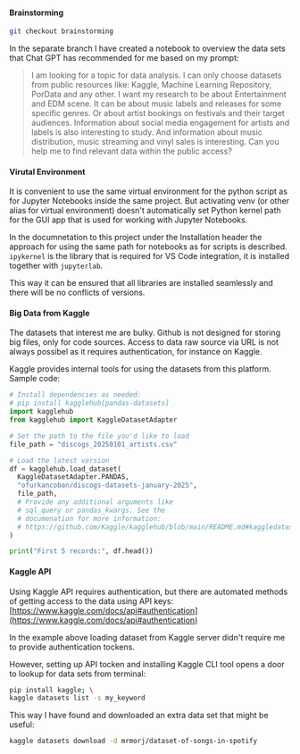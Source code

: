 #### Brainstorming
```bash
git checkout brainstorming
```

In the separate branch I have created a notebook to overview the data sets that Chat GPT has recommended for me based on my prompt:
> I am looking for a topic for data analysis. I can only choose datasets from public resources like: Kaggle, Machine Learning Repository, PorData and any other.
> I want my research to be about Entertainment and EDM scene. 
> It can be about music labels and releases for some specific genres. Or about artist bookings on festivals and their target audiences. Information about social media engagement for artists and labels is also interesting to study. And information about music distribution, music streaming and vinyl sales is interesting.
> Can you help me to find relevant data within the public access?

#### Virutal Environment

It is convenient to use the same virtual environment for the python script as for Jupyter Notebooks inside the same project. But activating venv (or other alias for virtual environment) doesn't automatically set Python kernel path for the GUI app that is used for working with Jupyter Notebooks.

In the documnetation to this project under the Installation header the approach for using the same path for notebooks as for scripts is described. `ipykernel` is the library that is required for VS Code integration, it is installed together with `jupyterlab`.

This way it can be ensured that all libraries are installed seamlessly and there will be no conflicts of versions.

#### Big Data from Kaggle

The datasets that interest me are bulky. Github is not designed for storing big files, only for code sources. Access to data raw source via URL is not always possibel as it requires authentication, for instance on Kaggle.

Kaggle provides internal tools for using the datasets from this platform. Sample code:

```python
# Install dependencies as needed:
# pip install kagglehub[pandas-datasets]
import kagglehub
from kagglehub import KaggleDatasetAdapter

# Set the path to the file you'd like to load
file_path = "discogs_20250101_artists.csv"

# Load the latest version
df = kagglehub.load_dataset(
  KaggleDatasetAdapter.PANDAS,
  "ofurkancoban/discogs-datasets-january-2025",
  file_path,
  # Provide any additional arguments like 
  # sql_query or pandas_kwargs. See the 
  # documenation for more information:
  # https://github.com/Kaggle/kagglehub/blob/main/README.md#kaggledatasetadapterpandas
)

print("First 5 records:", df.head())
```

#### Kaggle API

Using Kaggle API requires authentication, but there are automated methods of getting access to the data using API keys:
[https://www.kaggle.com/docs/api#authentication](https://www.kaggle.com/docs/api#authentication)

In the example above loading dataset from Kaggle server didn't require me to provide authentication tockens. 

However, setting up API tocken and installing Kaggle CLI tool opens a door to lookup for data sets from terminal:

```bash
pip install kaggle; \
kaggle datasets list -s my_keyword
```

This way I have found and downloaded an extra data set that might be useful:
```bash
kaggle datasets download -d mrmorj/dataset-of-songs-in-spotify
```

